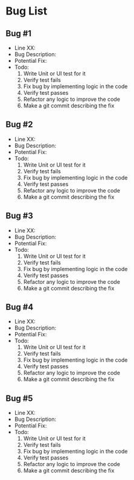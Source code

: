 #  Bug List

## Bug #1

* Line XX: 
* Bug Description: 
* Potential Fix: 
* Todo:
    1. Write Unit or UI test for it
    2. Verify test fails
    3. Fix bug by implementing logic in the code
    4. Verify test passes
    5. Refactor any logic to improve the code
    6. Make a git commit describing the fix


## Bug #2

* Line XX: 
* Bug Description: 
* Potential Fix: 
* Todo:
    1. Write Unit or UI test for it
    2. Verify test fails
    3. Fix bug by implementing logic in the code
    4. Verify test passes
    5. Refactor any logic to improve the code
    6. Make a git commit describing the fix


## Bug #3

* Line XX: 
* Bug Description: 
* Potential Fix: 
* Todo:
    1. Write Unit or UI test for it
    2. Verify test fails
    3. Fix bug by implementing logic in the code
    4. Verify test passes
    5. Refactor any logic to improve the code
    6. Make a git commit describing the fix


## Bug #4

* Line XX: 
* Bug Description: 
* Potential Fix: 
* Todo:
    1. Write Unit or UI test for it
    2. Verify test fails
    3. Fix bug by implementing logic in the code
    4. Verify test passes
    5. Refactor any logic to improve the code
    6. Make a git commit describing the fix


## Bug #5

* Line XX: 
* Bug Description: 
* Potential Fix: 
* Todo:
    1. Write Unit or UI test for it
    2. Verify test fails
    3. Fix bug by implementing logic in the code
    4. Verify test passes
    5. Refactor any logic to improve the code
    6. Make a git commit describing the fix
